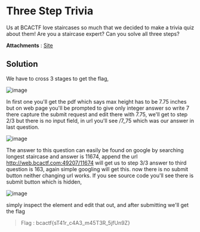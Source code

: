 # Three Step Trivia

Us at BCACTF love staircases so much that we decided to make a trivia quiz about them! Are you a staircase expert? Can you solve all three steps?

**Attachments** : [Site](http://web.bcactf.com:49207/)

## Solution
We have to cross 3 stages to get the flag,

![image](https://user-images.githubusercontent.com/54913762/172814130-e6d2b472-8350-48c2-adb7-02d2d33a0061.png)

In first one you'll get the pdf which says max height has to be 7.75 inches but on web page you'll be prompted to give only integer answer so write 7 there capture the submit request and edit there with 7.75, we'll get to step 2/3 but there is no input field, in url you'll see /7_75 which was our answer in last question. 

![image](https://user-images.githubusercontent.com/54913762/172814344-e34d37b8-3976-4b61-b5ff-2ad41a15b367.png)

The answer to this question can easily be found on google by searching longest staircase and answer is
11674, append the url http://web.bcactf.com:49207/11674 will get us to step 3/3
answer to third question is 163, again simple googling will get this. now there is no submit button neither changing url works. If you see source code
you'll see there is submit button which is hidden,

![image](https://user-images.githubusercontent.com/54913762/172814556-b7927743-52e1-48c0-93fc-a959c4ae6f84.png)

simply inspect the element and edit that out, and after submitting we'll get the flag
> Flag : bcactf{sT41r_c4A3_m45T3R_5jfUn9Z}
